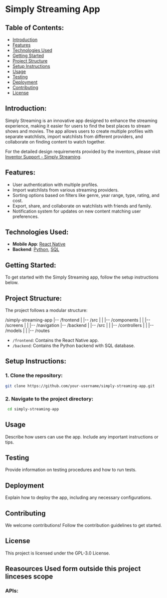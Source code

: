# Simply Streaming App

## Table of Contents:

- [Introduction](#introduction)
- [Features](#features)
- [Technologies Used](#technologies-used)
- [Getting Started](#getting-started)
- [Project Structure](#project-structure)
- [Setup Instructions](#setup-instructions)
- [Usage](#usage)
- [Testing](#testing)
- [Deployment](#deployment)
- [Contributing](#contributing)
- [License](#license)

## Introduction:

Simply Streaming is an innovative app designed to enhance the streaming experience, making it easier for users to find the best places to stream shows and movies. The app allows users to create multiple profiles with separate watchlists, import watchlists from different providers, and collaborate on finding content to watch together.

For the detailed design requirements provided by the inventors, please visit [Inventor Support - Simply Streaming](https://www.inventorsupport.net/inventions/show/INV_6392882e1d01d?token=643c633417e91).

## Features:

- User authentication with multiple profiles.
- Import watchlists from various streaming providers.
- Sorting options based on filters like genre, year range, type, rating, and cost.
- Export, share, and collaborate on watchlists with friends and family.
- Notification system for updates on new content matching user preferences.

## Technologies Used:

- **Mobile App**: [React Native](https://reactnative.dev/)
- **Backend**: [Python](https://www.python.org/), [SQL](https://en.wikipedia.org/wiki/SQL)

## Getting Started:

To get started with the Simply Streaming app, follow the setup instructions below.

## Project Structure:

The project follows a modular structure:

/simply-streaming-app
|-- /frontend
| |-- /src
| | |-- /components
| | |-- /screens
| | |-- /navigation
|-- /backend
| |-- /src
| | |-- /controllers
| | |-- /models
| | |-- /routes

- `/frontend`: Contains the React Native app.
- `/backend`: Contains the Python backend with SQL database.

## Setup Instructions:

### 1. Clone the repository:

   ```bash
   git clone https://github.com/your-username/simply-streaming-app.git
   ```

### 2. Navigate to the project directory:
   
   ```bash
    cd simply-streaming-app
   ```

## Usage

Describe how users can use the app. Include any important instructions or tips.

## Testing

Provide information on testing procedures and how to run tests.

## Deployment

Explain how to deploy the app, including any necessary configurations.

## Contributing

We welcome contributions! Follow the contribution guidelines to get started.

## License

This project is licensed under the GPL-3.0 License.

## Reasources Used form outside this project linceses scope

### APIs:


